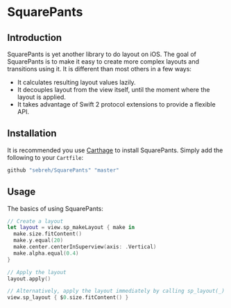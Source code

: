 # SquarePants

## Introduction
SquarePants is yet another library to do layout on iOS. The goal of SquarePants is to make it easy to create more complex layouts and transitions using it. It is different than most others in a few ways:

- It calculates resulting layout values lazily.
- It decouples layout from the view itself, until the moment where the layout is applied.
- It takes advantage of Swift 2 protocol extensions to provide a flexible API.

## Installation

It is recommended you use [Carthage](https://github.com/Carthage/Carthage) to install SquarePants. Simply add the following to your `Cartfile`:

```ruby
github "sebreh/SquarePants" "master"
```

## Usage

The basics of using SquarePants:

```swift
// Create a layout
let layout = view.sp_makeLayout { make in
  make.size.fitContent()
  make.y.equal(20)
  make.center.centerInSuperview(axis: .Vertical)
  make.alpha.equal(0.4)
}

// Apply the layout
layout.apply()

// Alternatively, apply the layout immediately by calling sp_layout(_)
view.sp_layout { $0.size.fitContent() }
```
